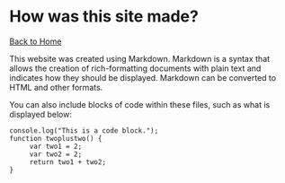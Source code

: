 How was this site made?
==============================

[Back to Home](https://github.com/JosephAnders4/Midterm-project.git)  

This website was created using Markdown. Markdown is a syntax that allows the creation of rich-formatting documents with plain text and indicates how they should be displayed. Markdown can be converted to HTML and other formats.  

You can also include blocks of code within these files, such as what is displayed below:

    console.log("This is a code block.");
    function twoplustwo() {
         var two1 = 2;
         var two2 = 2;
         return two1 + two2;
    }
